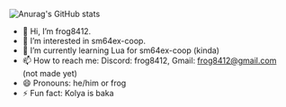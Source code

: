 ![Anurag's GitHub stats](https://github-readme-stats.vercel.app/api?username=anuraghazra&show_icons=true)

- 👋 Hi, I’m frog8412.
- 👀 I’m interested in sm64ex-coop.
- 🌱 I’m currently learning Lua for sm64ex-coop (kinda)
- 📫 How to reach me: Discord: frog8412, Gmail: frog8412@gmail.com (not made yet)
- 😄 Pronouns: he/him or frog
- ⚡ Fun fact: Kolya is baka

<!---
windows10-gthb/windows10-gthb is a ✨ special ✨ repository because its `README.md` (this file) appears on your GitHub profile.
You can click the Preview link to take a look at your changes.
--->
